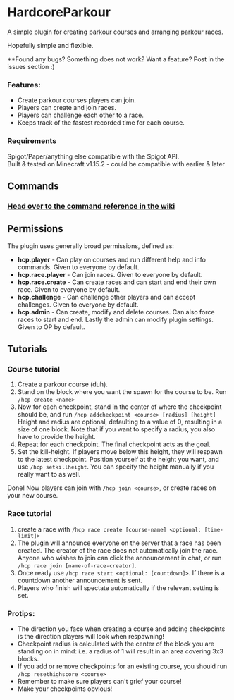 # HardcoreParkour
A simple plugin for creating parkour courses and arranging parkour races.

Hopefully simple and flexible.

**Found any bugs? Something does not work? Want a feature? Post in the issues section :)

### Features:
* Create parkour courses players can join.
* Players can create and join races.
* Players can challenge each other to a race.
* Keeps track of the fastest recorded time for each course.


### Requirements
Spigot/Paper/anything else compatible with the Spigot API.<br>
Built & tested on Minecraft v1.15.2 - could be compatible with earlier & later


## Commands
### [Head over to the command reference in the wiki](https://github.com/SondreKindem/HardcoreParkour/wiki/Command-reference)

## Permissions
The plugin uses generally broad permissions, defined as:
* **hcp.player** - Can play on courses and run different help and info commands. Given to everyone by default.
* **hcp.race.player** - Can join races. Given to everyone by default.
* **hcp.race.create** - Can create races and can start and end their own race. Given to everyone by default.
* **hcp.challenge** - Can challenge other players and can accept challenges. Given to everyone by default.
* **hcp.admin** - Can create, modify and delete courses. Can also force races to start and end. Lastly the admin can modify plugin settings. Given to OP by default.

## Tutorials

### Course tutorial
1. Create a parkour course (duh).
2. Stand on the block where you want the spawn for the course to be. Run `/hcp create <name>`
3. Now for each checkpoint, stand in the center of where the checkpoint should be, and run `/hcp addcheckpoint <course> [radius] [height]` Height and radius are optional, defaulting to a value of 0, resulting in a size of one block. Note that if you want to specify a radius, you also have to provide the height.
4. Repeat for each checkpoint. The final checkpoint acts as the goal.
5. Set the kill-height. If players move below this height, they will respawn to the latest checkpoint. Position yourself at the height you want, and use `/hcp setkillheight`. You can specify the height manually if you really want to as well.

Done! Now players can join with `/hcp join <course>`, or create races on your new course.


### Race tutorial
1. create a race with `/hcp race create [course-name] <optional: [time-limit]>`
2. The plugin will announce everyone on the server that a race has been created. The creator of the race does not automatically join the race. Anyone who wishes to join can click the announcement in chat, or run `/hcp race join [name-of-race-creator]`.
3. Once ready use `/hcp race start <optional: [countdown]>`. If there is a countdown another announcement is sent.
4. Players who finish will spectate automatically if the relevant setting is set. 


### Protips:
* The direction you face when creating a course and adding checkpoints is the direction players will look when respawning!
* Checkpoint radius is calculated with the center of the block you are standing on in mind: i.e. a radius of 1 will result in an area covering 3x3 blocks.
* If you add or remove checkpoints for an existing course, you should run `/hcp resethighscore <course>`
* Remember to make sure players can't grief your course!
* Make your checkpoints obvious!


